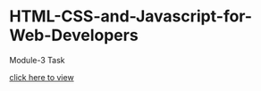 # HTML-CSS-and-Javascript-for-Web-Developers

Module-3 Task

[click here to view](https://geevar123.github.io/HTML-CSS-and-Javascript-for-Web-Developers/Assignment/Module-3/index.html)
